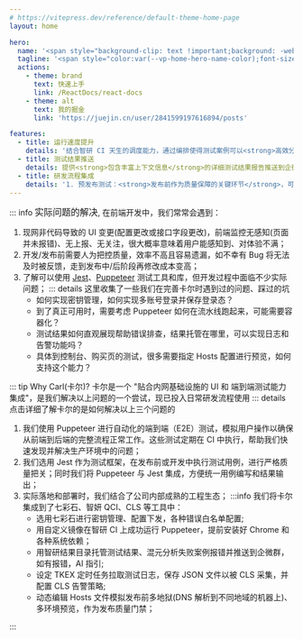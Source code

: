 ```yaml
---
# https://vitepress.dev/reference/default-theme-home-page
layout: home

hero:
  name: '<span style="background-clip: text !important;background: -webkit-linear-gradient(120deg, #8e5cd9 20%, #5672cd 70%);-webkit-background-clip: text;-webkit-text-fill-color: var(--vp-home-hero-name-background);">Nolan 的前端小册</span>'
  tagline: '<span style="color:var(--vp-home-hero-name-color);font-size: 25px">"全面介绍前端技术栈、实用工具和最佳实践，助您迈向高效编程之路。"</span>'
  actions:
    - theme: brand
      text: 快速上手
      link: /ReactDocs/react-docs
    - theme: alt
      text: 我的掘金
      link: 'https://juejin.cn/user/2841599197616894/posts'

features:
  - title: 运行速度提升
    details: '结合智研 CI 天生的调度能力，通过编排使得测试案例可以<strong>高效分解与并行执行</strong>，大幅提升测试效率。'
  - title: 测试结果推送
    details: 提供<strong>包含丰富上下文信息</strong>的详细测试结果报告推送到企微、包括 <strong>UI 截图和 AI 智能排障建议</strong>，为快速定位和解决问题提供强有力的支持。
  - title: 研发流程集成
    details: '1. 预发布测试：<strong>发布前作为质量保障的关键环节</strong>，可用卡尔确保现有功能在预览环境下达到预期；<br/>2. 持续监控测试：在<strong>发布后定期监控</strong>，及时关注和解决问题变更。'
---
```


::: info <span style="font-size: 16px;">实际问题的解决</span>, 在前端开发中，我们常常会遇到：

1. 现网非代码导致的 UI 变更(配置更改或接口字段更改)，前端监控无感知(页面并未报错)、无上报、无关注，很大概率意味着用户能感知到、对体验不满；
2. 开发/发布前需要人为把控质量，效率不高且容易遗漏，如不幸有 Bug 将无法及时被反馈，走到发布中/后阶段再修改成本变高；
3. 了解可以使用 [Jest](https://pptr.dev/)、[Puppeteer](https://pptr.dev/) 测试工具和库，但开发过程中面临不少实际问题；
   ::: details 这里收集了一些我们在完善卡尔时遇到过的问题、踩过的坑
   - 如何实现密钥管理，如何实现多账号登录并保存登录态？
   - 到了真正可用时，需要考虑 Puppeteer 如何在流水线跑起来，可能需要容器化？
   - 测试结果如何直观展现帮助错误排查，结果托管在哪里，可以实现日志和告警功能吗？
   - 具体到控制台、购买页的测试，很多需要指定 Hosts 配置进行预览，如何支持这个能力？

::: tip Why Carl(卡尔)? 卡尔是一个 <span style="color:var(--vp-c-important-3)">"贴合内网基础设施的 UI 和 端到端测试能力集成"</span>，是我们解决以上问题的一个尝试，现已投入日常研发流程使用
::: details 点击详细了解卡尔的是如何解决以上三个问题的

1. 我们使用 Puppeteer 进行自动化的端到端（E2E）测试，模拟用户操作以确保从前端到后端的完整流程正常工作。这些测试定期在 CI 中执行，帮助我们快速发现并解决生产环境中的问题；
2. 我们选用 Jest 作为测试框架，在发布前或开发中执行测试用例，进行严格质量把关；同时我们将 Puppeteer 与 Jest 集成，方便统一用例编写和结果输出；
3. 实际落地和部署时，我们结合了公司内部成熟的工程生态；
   :::info 我们将卡尔集成到了七彩石、智妍 QCI、CLS 等工具中：
   - 选用七彩石进行密钥管理、配置下发，各种错误白名单配置;
   - 用自定义镜像在智研 CI 上成功运行 Puppeteer，提前安装好 Chrome 和各种系统依赖；
   - 用智研结果目录托管测试结果、混元分析失败案例报错并推送到企微群，如有报错，AI 指引;
   - 设定 TKEX 定时任务拉取测试日志，保存 JSON 文件以被 CLS 采集，并配置 CLS 告警策略;
   - 动态编辑 Hosts 文件模拟发布前多地狱(DNS 解析到不同地域的机器上)、多环境预览，作为发布质量门禁；

:::

